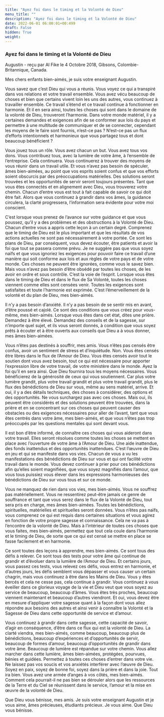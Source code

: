 ```yaml
---
title: "Ayez foi dans le timing et la Volonté de Dieu"
menu_title: ""
description: "Ayez foi dans le timing et la Volonté de Dieu"
date: 2022-06-01 06:00:01+00:499
draft: False
hidden: True
weight:
---
```

### Ayez foi dans le timing et la Volonté de Dieu

Augustin - reçu par Al Fike le 4 Octobre 2018, Gibsons, Colombie-Britannique, Canada.

Mes chers enfants bien-aimés, je suis votre enseignant Augustin.

Vous savez que c’est Dieu qui vous a réunis. Vous voyez ce qui a transpiré dans vos relations et votre travail ensemble. Vous avez vécu beaucoup de choses et bien que certains vivent loin les uns des autres, vous continuez à travailler ensemble. Ce travail s’étend et ce travail continue à fonctionner en harmonie. Et il en sera ainsi, toutes les choses qui sont dans le domaine de la volonté de Dieu, trouveront l’harmonie. Dans votre monde matériel, il y a certaines demandes et exigences afin de se conformer aux lois du pays et permettre à une multitude de communiquer et de se connecter, cependant les moyens de le faire sont fournis, n’est-ce pas ? N’est-ce pas un flux d’efforts intentionnels et harmonieux que vous partagez tous et dont beaucoup bénéficient ?

Vous jouez tous un rôle. Vous avez chacun un but. Vous avez tous vos dons. Vous contribuez tous, avec la lumière de votre âme, à l’ensemble de l’entreprise. Cela continuera. Vous continuerez à trouver des moyens de vous réunir dans un travail utile. Et vous n’avez pas besoin de spéculer, âmes bien-aimées, au point que vos esprits soient confus et que vos efforts soient obscurcis par des préoccupations matérielles. Des solutions seront trouvées et les opportunités de servir seront toujours présentes. Tant que vous êtes connectés et en alignement avec Dieu, vous trouverez votre chemin. Chacun d’entre vous est tout à fait capable de savoir ce qui doit être fait. Alors que vous continuez à grandir dans vos âmes, la guidance circulera, la clarté progressera, l’information sera évidente pour votre moi conscient.

C’est lorsque vous prenez de l’avance sur votre guidance et que vous poussez, qu’il y a des problèmes et des obstructions à la Volonté de Dieu. Chacun d’entre vous a appris cette leçon à un certain degré. Comprenez que le timing de Dieu est le plus important et que les résultats de vos actions actuelles ne sont pas nécessairement à votre portée. Ce sont les plans de Dieu, par conséquent, vous devez écouter, être patients et avoir la foi que tout se passera comme prévu. Je ne suggère pas que vous soyez naïfs et que vous ignoriez les exigences pour pouvoir faire ce travail d’une manière qui soit conforme aux lois et aux règles de votre pays et de votre monde. Ces choses ne peuvent être ignorées, comme vous le savez bien. Mais vous n’avez pas besoin d’être obsédé par toutes les choses, de les avoir en ordre et sous contrôle. C’est la voie de l’esprit. Lorsque vous êtes dans le timing de Dieu et dans le flux de Sa Volonté, toutes les choses viennent comme elles sont censées venir. Toutes les exigences sont satisfaites et toute l’harmonie est exprimée. C’est l’émerveillement de la volonté et du plan de Dieu, mes bien-aimés.

Il n’y a pas besoin d’anxiété. Il n’y a pas besoin de se sentir mis en avant, d’être poussé et cajolé. Ce sont des conditions que vous créez pour vous-même, mes bien-aimés. Lorsque vous êtes dans cet état, dites une prière. Demandez à être élevé. Demandez des conseils et de la sagesse, sur n’importe quel sujet, et ils vous seront donnés, à condition que vous soyez prêts à écouter et à être ouverts aux conseils que Dieu a à vous donner, mes âmes bien-aimées.

Vous n’êtes pas destinés à souffrir, mes amis. Vous n’êtes pas censés être confus, avoir un sentiment de stress et d’inquiétude. Non. Vous êtes censés être libres dans le flux de l’Amour de Dieu. Vous êtes censés avoir tout le soutien dont vous avez besoin, tout ce qui est nécessaire pour apporter l’expression libre de votre travail, de votre ministère dans le monde. Ayez la foi qu’il en sera ainsi. Que Dieu fournira tous les moyens nécessaires. Vous bénéficierez de la générosité de ceux qui vous soutiennent. Car plus votre lumière grandit, plus votre travail grandit et plus votre travail grandit, plus le flux des bénédictions de Dieu sur vous, même au sens matériel, arrive. Et oui, il y a des détails techniques, des choses à considérer, des options et des opportunités. Ne vous surchargez pas avec ces choses. Mais oui, ils peuvent être considérés et des solutions peuvent être trouvées, dans la prière et en se concentrant sur ces choses qui peuvent causer des obstacles ou des exigences nécessaires pour aller de l’avant, tant que vous êtes centrés dans votre âme, mes bien-aimés, et que vous n’êtes pas trop préoccupés par les questions mentales qui sont devant vous.

Il est bon d’être informé, de connaître ces choses qui vous aideront dans votre travail. Elles seront résolues comme toutes les choses se mettent en place avec l’ouverture de votre âme à l’Amour de Dieu. Une aide inattendue, des fonds inattendus et des opportunités inattendues. C’est l’œuvre de Dieu en jeu et qui se manifeste dans vos vies. Chacun de vous a vu les manifestations des bénédictions de Dieu sur vous et qui ont facilité votre travail dans le monde. Vous devez continuer à prier pour ces bénédictions afin qu’elles soient magnifiées, que vous soyez magnifiés dans l’amour, que vous tous puissiez vous élever dans les expressions harmonieuses des bénédictions de Dieu sur vous tous et sur ce monde.

Vous ne manquez de rien dans vos vies, mes bien-aimés. Vous ne souffrez pas matériellement. Vous ne ressentirez peut-être jamais ce genre de souffrance et tant que vous serez dans le flux de la Volonté de Dieu, tout sera pris en charge, mes âmes bien-aimées. Toutes les bénédictions, spirituelles, matérielles et spirituelles seront données. Vous n’êtes pas naïfs, vous comprenez ce qui est requis dans certaines situations et vous agirez en fonction de votre propre sagesse et connaissance. Cela ne va pas à l’encontre de la volonté de Dieu. Mais à l’intérieur de toutes ces choses que vous faites, mes bien-aimés, permettez que tout cela coule dans l’harmonie et le timing de Dieu, de sorte que ce qui est censé se mettre en place se fasse facilement et en harmonie.

Ce sont toutes des leçons à apprendre, mes bien-aimés. Ce sont tous des défis à relever. Ce sont tous des tests pour votre âme qui continue de grandir et d’évoluer dans la lumière de l’Amour de Dieu. Et certains jours, vous passez ces tests, vous relevez ces défis, vous entrez en harmonie, et d’autres jours, les défis semblent vous dépasser et vous causer un certain chagrin, mais vous continuez à être dans les Mains de Dieu. Vous y êtes bercés et cela ne cesse pas, cela continue à grandir. Vous continuez à vous éveiller dans ce glorieux voyage de la vie et Dieu veut que vous soyez au service de beaucoup, beaucoup d’âmes. Vous êtes très proches, beaucoup viennent maintenant et beaucoup d’autres viendront. Et oui, vous devez être en mesure d’appliquer votre sagesse quant à la façon dont vous allez répondre aux besoins des autres et ainsi venir à connaître la Volonté et la Sagesse de Dieu dans cette opportunité de service et d’amour.

Vous continuez à grandir dans cette sagesse, cette capacité de savoir, d’agir en conséquence, d’être dans ce flux qui est la volonté de Dieu. La clarté viendra, mes bien-aimés, comme beaucoup, beaucoup plus de bénédictions, beaucoup d’expériences et d’opportunités de servir, beaucoup de formes d’amour, beaucoup d’opportunités de grandir dans votre âme. Beaucoup de lumière est répandue sur votre chemin. Vous allez marcher dans cette lumière, âmes bien-aimées, protégées, pourvues, bénies et guidées. Permettez à toutes ces choses d’entrer dans votre vie. Ne laissez pas vos soucis et vos anxiétés interférer avec l’œuvre de Dieu. Soyez en paix, soyez de bonne foi, soyez dans la prière et dans la joie. Tout ira bien. Vous avez une armée d’anges à vos côtés, mes bien-aimés. Comment cela pourrait-il ne pas bien se dérouler alors que les ressources de la Terre et du Ciel se réunissent dans le service, l’amour et la mise en œuvre de la volonté de Dieu.

Que Dieu vous bénisse, mes amis. Je suis votre enseignant Augustin et je vous aime, âmes précieuses, étudiants précieux. Je vous aime. Que Dieu vous bénisse.
